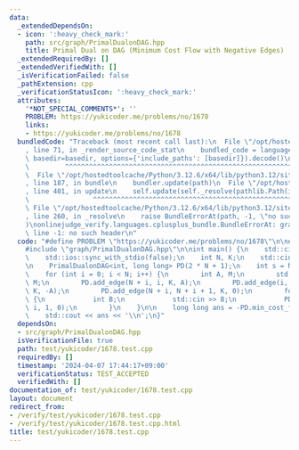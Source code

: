 ```yaml
---
data:
  _extendedDependsOn:
  - icon: ':heavy_check_mark:'
    path: src/graph/PrimalDualonDAG.hpp
    title: Primal Dual on DAG (Minimum Cost Flow with Negative Edges)
  _extendedRequiredBy: []
  _extendedVerifiedWith: []
  _isVerificationFailed: false
  _pathExtension: cpp
  _verificationStatusIcon: ':heavy_check_mark:'
  attributes:
    '*NOT_SPECIAL_COMMENTS*': ''
    PROBLEM: https://yukicoder.me/problems/no/1678
    links:
    - https://yukicoder.me/problems/no/1678
  bundledCode: "Traceback (most recent call last):\n  File \"/opt/hostedtoolcache/Python/3.12.6/x64/lib/python3.12/site-packages/onlinejudge_verify/documentation/build.py\"\
    , line 71, in _render_source_code_stat\n    bundled_code = language.bundle(stat.path,\
    \ basedir=basedir, options={'include_paths': [basedir]}).decode()\n          \
    \         ^^^^^^^^^^^^^^^^^^^^^^^^^^^^^^^^^^^^^^^^^^^^^^^^^^^^^^^^^^^^^^^^^^^^^^^^^^^^^^^^^\n\
    \  File \"/opt/hostedtoolcache/Python/3.12.6/x64/lib/python3.12/site-packages/onlinejudge_verify/languages/cplusplus.py\"\
    , line 187, in bundle\n    bundler.update(path)\n  File \"/opt/hostedtoolcache/Python/3.12.6/x64/lib/python3.12/site-packages/onlinejudge_verify/languages/cplusplus_bundle.py\"\
    , line 401, in update\n    self.update(self._resolve(pathlib.Path(included), included_from=path))\n\
    \                ^^^^^^^^^^^^^^^^^^^^^^^^^^^^^^^^^^^^^^^^^^^^^^^^^^^^^^^^^\n \
    \ File \"/opt/hostedtoolcache/Python/3.12.6/x64/lib/python3.12/site-packages/onlinejudge_verify/languages/cplusplus_bundle.py\"\
    , line 260, in _resolve\n    raise BundleErrorAt(path, -1, \"no such header\"\
    )\nonlinejudge_verify.languages.cplusplus_bundle.BundleErrorAt: graph/PrimalDualonDAG.hpp:\
    \ line -1: no such header\n"
  code: "#define PROBLEM \"https://yukicoder.me/problems/no/1678\"\n\n#include <iostream>\n\
    #include \"graph/PrimalDualonDAG.hpp\"\n\nint main() {\n    std::cin.tie(0);\n\
    \    std::ios::sync_with_stdio(false);\n    int N, K;\n    std::cin >> N >> K;\n\
    \n    PrimalDualonDAG<int, long long> PD(2 * N + 1);\n    int s = N, t = 2 * N;\n\
    \    for (int i = 0; i < N; i++) {\n        int A, M;\n        std::cin >> A >>\
    \ M;\n        PD.add_edge(N + i, i, K, A);\n        PD.add_edge(i, N + i + 1,\
    \ K, -A);\n        PD.add_edge(N + i, N + i + 1, K, 0);\n        for (; M--;)\
    \ {\n            int B;\n            std::cin >> B;\n            PD.add_edge(--B,\
    \ i, 1, 0);\n        }\n    }\n\n    long long ans = -PD.min_cost_flow(s, t, K);\n\
    \    std::cout << ans << '\\n';\n}"
  dependsOn:
  - src/graph/PrimalDualonDAG.hpp
  isVerificationFile: true
  path: test/yukicoder/1678.test.cpp
  requiredBy: []
  timestamp: '2024-04-07 17:44:17+09:00'
  verificationStatus: TEST_ACCEPTED
  verifiedWith: []
documentation_of: test/yukicoder/1678.test.cpp
layout: document
redirect_from:
- /verify/test/yukicoder/1678.test.cpp
- /verify/test/yukicoder/1678.test.cpp.html
title: test/yukicoder/1678.test.cpp
---
```

